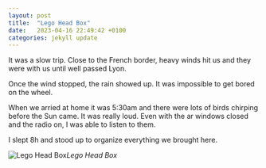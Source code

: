 ```yaml
---
layout: post
title:  "Lego Head Box"
date:   2023-04-16 22:49:42 +0100
categories: jekyll update
---
```


It was a slow trip. Close to the French border, heavy winds hit us and they were with us until well passed Lyon.  

Once the wind stopped, the rain showed up. It was impossible to get bored on the wheel.  

When we arried at home it was 5:30am and there were lots of birds chirping before the Sun came. It was really loud. Even with the ar windows closed and the radio on, I was able to listen to them.  

I slept 8h and stood up to organize everything we brought here.



![Lego Head Box](https://lh3.googleusercontent.com/pw/AJFCJaUMjN-oWqPjoy-2EjFvZbJSRO9wrtt5UXj3vVifRzxW4qgcA9TdNwffXGJ-B2GTk3FqvZAPLcTonQyqtsRiJxoEeptJUAPyY_z7jwW9vninlaksVJI=w2400)*Lego Head Box*&nbsp;



[jekyll-docs]: https://jekyllrb.com/docs/home
[jekyll-gh]:   https://github.com/jekyll/jekyll
[jekyll-talk]: https://talk.jekyllrb.com/


